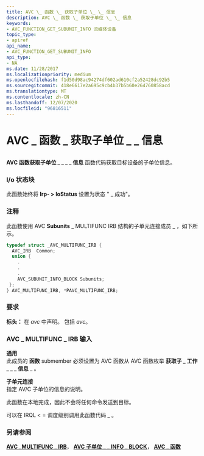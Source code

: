 ```yaml
---
title: AVC \_ 函数 \_ 获取子单位 \_ \_ 信息
description: AVC \_ 函数 \_ 获取子单位 \_ \_ 信息
keywords:
- AVC_FUNCTION_GET_SUBUNIT_INFO 流媒体设备
topic_type:
- apiref
api_name:
- AVC_FUNCTION_GET_SUBUNIT_INFO
api_type:
- NA
ms.date: 11/28/2017
ms.localizationpriority: medium
ms.openlocfilehash: f1d50d98ac94274df602ad610cf2a52428dc92b5
ms.sourcegitcommit: 418e6617e2a695c9cb4b37b5b60e264760858acd
ms.translationtype: MT
ms.contentlocale: zh-CN
ms.lasthandoff: 12/07/2020
ms.locfileid: "96816511"
---
```

# <a name="avc_function_get_subunit_info"></a>AVC \_ 函数 \_ 获取子单位 \_ \_ 信息


## <span id="ddk_avc_function_get_subunit_info_ks"></span><span id="DDK_AVC_FUNCTION_GET_SUBUNIT_INFO_KS"></span>


**AVC 函数获取子单位 \_ \_ \_ \_ 信息** 函数代码获取目标设备的子单位信息。

### <a name="io-status-block"></a>I/o 状态块

此函数始终将 **Irp- &gt; IoStatus** 设置为状态 " \_ 成功"。

### <a name="comments"></a>注释

此函数使用 AVC **Subunits** \_ MULTIFUNC IRB 结构的子单元连接成员 \_ ，如下所示。

```cpp
typedef struct _AVC_MULTIFUNC_IRB {
  AVC_IRB  Common;
  union {
    .
    .
    .
    AVC_SUBUNIT_INFO_BLOCK Subunits;
 };
} AVC_MULTIFUNC_IRB, *PAVC_MULTIFUNC_IRB;
```

### <a name="requirements"></a>要求

**标头：** 在 *avc* 中声明。 包括 *avc*。

### <a name="avc_multifunc_irb-input"></a>AVC \_ MULTIFUNC \_ IRB 输入

**通用**  
此成员的 **函数** submember 必须设置为 AVC 函数从 AVC 函数枚举 **获取子 \_ 工作 \_ \_ \_ 信息** \_ 。

<span id="Subunits"></span><span id="subunits"></span><span id="SUBUNITS"></span>**子单元连接**  
指定 AV/C 子单位的信息的说明。

此函数在本地完成，因此不会将任何命令发送到目标。

可以在 IRQL &lt; = 调度级别调用此函数代码 \_ 。

### <a name="see-also"></a>另请参阅

[**AVC \_MULTIFUNC \_ IRB**](/windows-hardware/drivers/ddi/avc/ns-avc-_avc_multifunc_irb)， [**AVC 子单位 \_ \_ INFO \_ BLOCK**](/windows-hardware/drivers/ddi/avc/ns-avc-_avc_subunit_info_block)， [**AVC \_ 函数**](/windows-hardware/drivers/ddi/avc/ne-avc-_tagavc_function)

 

